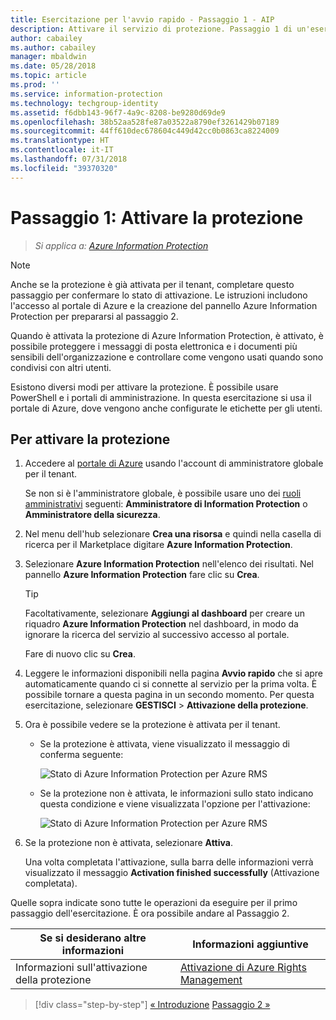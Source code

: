 ```yaml
---
title: Esercitazione per l'avvio rapido - Passaggio 1 - AIP
description: Attivare il servizio di protezione. Passaggio 1 di un'esercitazione introduttiva che consente di provare rapidamente a usare Azure Information Protection.
author: cabailey
ms.author: cabailey
manager: mbaldwin
ms.date: 05/28/2018
ms.topic: article
ms.prod: ''
ms.service: information-protection
ms.technology: techgroup-identity
ms.assetid: f6dbb143-96f7-4a9c-8208-be9280d69de9
ms.openlocfilehash: 38b52aa528fe87a03522a8790ef3261429b07189
ms.sourcegitcommit: 44ff610dec678604c449d42cc0b0863ca8224009
ms.translationtype: HT
ms.contentlocale: it-IT
ms.lasthandoff: 07/31/2018
ms.locfileid: "39370320"
---
```

# <a name="step-1-activate-protection"></a>Passaggio 1: Attivare la protezione
 
>*Si applica a: [Azure Information Protection](https://azure.microsoft.com/pricing/details/information-protection)*

> [!NOTE]
>Anche se la protezione è già attivata per il tenant, completare questo passaggio per confermare lo stato di attivazione. Le istruzioni includono l'accesso al portale di Azure e la creazione del pannello Azure Information Protection per prepararsi al passaggio 2.

Quando è attivata la protezione di Azure Information Protection, è attivato, è possibile proteggere i messaggi di posta elettronica e i documenti più sensibili dell'organizzazione e controllare come vengono usati quando sono condivisi con altri utenti. 

Esistono diversi modi per attivare la protezione. È possibile usare PowerShell e i portali di amministrazione. In questa esercitazione si usa il portale di Azure, dove vengono anche configurate le etichette per gli utenti. 

## <a name="to-activate-protection"></a>Per attivare la protezione

1. Accedere al [portale di Azure](https://portal.azure.com) usando l'account di amministratore globale per il tenant. 
    
    Se non si è l'amministratore globale, è possibile usare uno dei [ruoli amministrativi](/azure/active-directory/active-directory-assign-admin-roles-azure-portal) seguenti: **Amministratore di Information Protection** o **Amministratore della sicurezza**.

2. Nel menu dell'hub selezionare **Crea una risorsa** e quindi nella casella di ricerca per il Marketplace digitare **Azure Information Protection**. 
    
3. Selezionare **Azure Information Protection** nell'elenco dei risultati. Nel pannello **Azure Information Protection** fare clic su **Crea**.
    
    > [!TIP] 
    > Facoltativamente, selezionare **Aggiungi al dashboard** per creare un riquadro **Azure Information Protection** nel dashboard, in modo da ignorare la ricerca del servizio al successivo accesso al portale.
    
    Fare di nuovo clic su **Crea**.

4. Leggere le informazioni disponibili nella pagina **Avvio rapido** che si apre automaticamente quando ci si connette al servizio per la prima volta. È possibile tornare a questa pagina in un secondo momento. Per questa esercitazione, selezionare **GESTISCI** > **Attivazione della protezione**. 

5. Ora è possibile vedere se la protezione è attivata per il tenant. 
    
    - Se la protezione è attivata, viene visualizzato il messaggio di conferma seguente:
        
        ![Stato di Azure Information Protection per Azure RMS](../media/info-protect-azurerms-activated.png)
        
    - Se la protezione non è attivata, le informazioni sullo stato indicano questa condizione e viene visualizzata l'opzione per l'attivazione:
        
        ![Stato di Azure Information Protection per Azure RMS](../media/info-protect-azurerms-deactivated.png)

6. Se la protezione non è attivata, selezionare **Attiva**. 

    Una volta completata l'attivazione, sulla barra delle informazioni verrà visualizzato il messaggio **Activation finished successfully** (Attivazione completata).

Quelle sopra indicate sono tutte le operazioni da eseguire per il primo passaggio dell'esercitazione. È ora possibile andare al Passaggio 2.

|Se si desiderano altre informazioni|Informazioni aggiuntive|
|--------------------------------|--------------------------|
|Informazioni sull'attivazione della protezione|[Attivazione di Azure Rights Management](../deploy-use/activate-service.md)|


>[!div class="step-by-step"]
[&#171; Introduzione](infoprotect-quick-start-tutorial.md)
[Passaggio 2 &#187;](infoprotect-tutorial-step2.md)

